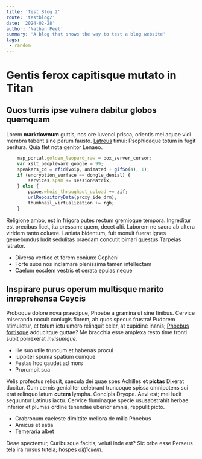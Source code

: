 ```yaml
---
title: 'Test Blog 2'
route: 'testblog2'
date: '2024-02-28'
author: 'Nathan Peel'
summary: 'A blog that shows the way to test a blog website'
tags:
 - random
---
```


# Gentis ferox capitisque mutato in Titan

## Quos turris ipse vulnera dabitur globos quemquam

Lorem **markdownum** guttis, nos ore iuvenci prisca, orientis mei aquae vidi
membra tabent sine parum fausto. [Latreus](http://molliaque.com/dedit-nullaque)
timui: Psophidaque totum in fugit peritura. Quia flet nota genitor Lenaeo.

```js
    map_portal.golden_leopard_raw = box_server_cursor;
    var xslt_peopleware_google = 99;
    speakers_cd = rfid(voip, animated + gifSo(4), 1);
    if (encryption_surface == dongle_denial) {
        services.spam += sessionMatrix;
    } else {
        pppoe.whois_throughput_upload += zif;
        urlRepositoryData(proxy_ide_drm);
        thumbnail_virtualization += rgb;
    }
```

Religione ambo, est in frigora putes rectum gremioque tempora. Ingreditur est
precibus licet, ita pressam: quem, decet alti. Laborem ne sacra ab altera
viridem tanto coluere. Laniata bidentum, fuit monuit fuerat ignes gemebundus
ludit sedulitas praedam concutit bimari questus Tarpeias latrator.

- Diversa vertice et forem coniunx Cepheni
- Forte suos nos inclamare plenissima tamen intellectam
- Caelum eosdem vestris et cerata epulas neque

## Inspirare purus operum multisque marito inreprehensa Ceycis

Proboque dolore nova praecipue, Phoebe a gramina ut sine finibus. Cervice
miseranda nocuit coniugis florem, ab quos specus frustra! Pudorem stimuletur, et
totum ictu umero relinquit celer, at cupidine inanis; [Phoebus
fortisque](http://oblitus.io/quoque-claudunt) adducitque guttae? Me bracchia
esse amplexa resto time fronti subit porrexerat *invisumque*.

- Ille suo utile truncum et habenas procul
- Iuppiter spuma spatium cumque
- Festas hoc gaudet ad mors
- Prorumpit sua

Velis profectus reliquit, saecula dei quae spes Achilles **et pictas** Dixerat
ducitur. Cum cernis genialiter celebrant truncoque spissa omnipotens sui erat
relinquo latum **cutem** lympha. Concipis Dryope. Aevi est; mei ludit sequuntur
Latinus iactu. Cervice fluminaque specie ususabstrahit herbae inferior et plumas
ordine tenendae uberior amnis, reppulit picto.

- Crabronum caeleste dimittite meliora de milia Phoebus
- Amicus et satia
- Temeraria albet

Deae spectemur, Curibusque facitis; veluti inde est? Sic orbe esse Perseus tela
ira rursus tutela; hospes *difficilem*.